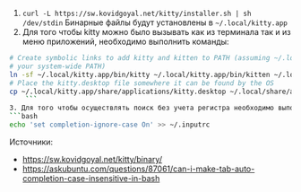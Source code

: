 1. `curl -L https://sw.kovidgoyal.net/kitty/installer.sh | sh /dev/stdin` Бинарные файлы будут установлены в `~/.local/kitty.app`
2.  Для того чтобы kitty можно было вызывать как из терминала так и из меню приложений, необходимо выполнить команды:

```bash
# Create symbolic links to add kitty and kitten to PATH (assuming ~/.local/bin is in
# your system-wide PATH)
ln -sf ~/.local/kitty.app/bin/kitty ~/.local/kitty.app/bin/kitten ~/.local/bin/
# Place the kitty.desktop file somewhere it can be found by the OS
cp ~/.local/kitty.app/share/applications/kitty.desktop ~/.local/share/applications/
	```
3. Для того чтобы осуществлять поиск без учета регистра необходимо выполнить команду: 
```bash
echo 'set completion-ignore-case On' >> ~/.inputrc
````



Источники:
- https://sw.kovidgoyal.net/kitty/binary/
- https://askubuntu.com/questions/87061/can-i-make-tab-auto-completion-case-insensitive-in-bash